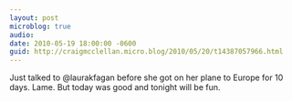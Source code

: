 ```yaml
---
layout: post
microblog: true
audio: 
date: 2010-05-19 18:00:00 -0600
guid: http://craigmcclellan.micro.blog/2010/05/20/t14387057966.html
---
```

Just talked to @laurakfagan before she got on her plane to Europe for 10 days. Lame. But today was good and tonight will be fun.
